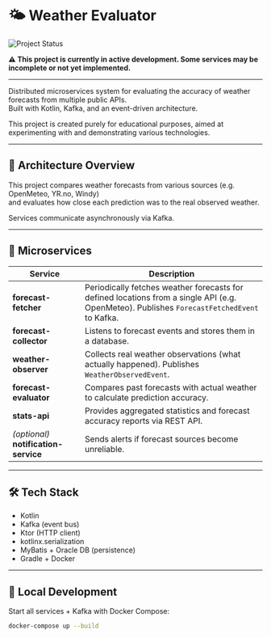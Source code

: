 # 🌤️ Weather Evaluator

![Project Status](https://img.shields.io/badge/status-in%20progress-yellow.svg)

**⚠️ This project is currently in active development. Some services may be incomplete or not yet implemented.**

---

Distributed microservices system for evaluating the accuracy of weather forecasts from multiple public APIs.  
Built with Kotlin, Kafka, and an event-driven architecture.

This project is created purely for educational purposes, aimed at experimenting with and demonstrating various technologies.

---

## 🧱 Architecture Overview

This project compares weather forecasts from various sources (e.g. OpenMeteo, YR.no, Windy)  
and evaluates how close each prediction was to the real observed weather.

Services communicate asynchronously via Kafka.

---

## 🔧 Microservices

| Service                | Description |
|------------------------|-------------|
| **forecast-fetcher**   | Periodically fetches weather forecasts for defined locations from a single API (e.g. OpenMeteo). Publishes `ForecastFetchedEvent` to Kafka. |
| **forecast-collector** | Listens to forecast events and stores them in a database. |
| **weather-observer**   | Collects real weather observations (what actually happened). Publishes `WeatherObservedEvent`. |
| **forecast-evaluator** | Compares past forecasts with actual weather to calculate prediction accuracy. |
| **stats-api**          | Provides aggregated statistics and forecast accuracy reports via REST API. |
| *(optional)* **notification-service** | Sends alerts if forecast sources become unreliable. |

---

## 🛠 Tech Stack

- Kotlin
- Kafka (event bus)
- Ktor (HTTP client)
- kotlinx.serialization
- MyBatis + Oracle DB (persistence)
- Gradle + Docker

---

## 🚀 Local Development

Start all services + Kafka with Docker Compose:

```bash
docker-compose up --build
